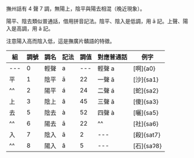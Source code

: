 撫州話有 4 聲 7 調，無陽上，陰平與陽去相混（晚近現象）。

陽平、陰去類似普通話，借用拼音記法。陰平、陰入是低調，用 ā 記。上聲、陽入是高調，用 â 記。

注意陽入高而陰入低，這是撫廣片贛語的特徵。

| 組  | 調號 | 調名 | 記法 | 調值 | 對應普通話 | 例字       |
| --- | ---- | ---- | ---- | ---- | ---------- | ---------- |
| --- | 0    | 輕聲 | a    | ---  | 輕聲 a     | [啊]{a0}   |
| 平  | 1    | 陰平 | ā    | 22   | 一聲 ā     | [沙]{sa1}  |
| ^^  | 2    | 陽平 | á    | 24   | 二聲 á     | [蛇]{sa2}  |
| 上  | 3    | 陰上 | â    | 45   | 三聲 ǎ     | [傻]{sa3}  |
| 去  | 5    | 陰去 | à    | 52   | 四聲 à     | [曬]{sa5}  |
| ^^  | 6    | 陽去 | ā    | 22   | ^^         | [社]{sa6}  |
| 入  | 7    | 陰入 | ā    | 2    | ---        | [殺]{sat7} |
| ^^  | 8    | 陽入 | â    | 5    | ---        | [石]{saʔ8} |
